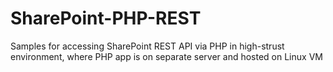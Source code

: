 # SharePoint-PHP-REST
Samples for accessing SharePoint REST API via PHP in high-strust environment, where PHP app is on separate server and hosted on Linux VM
